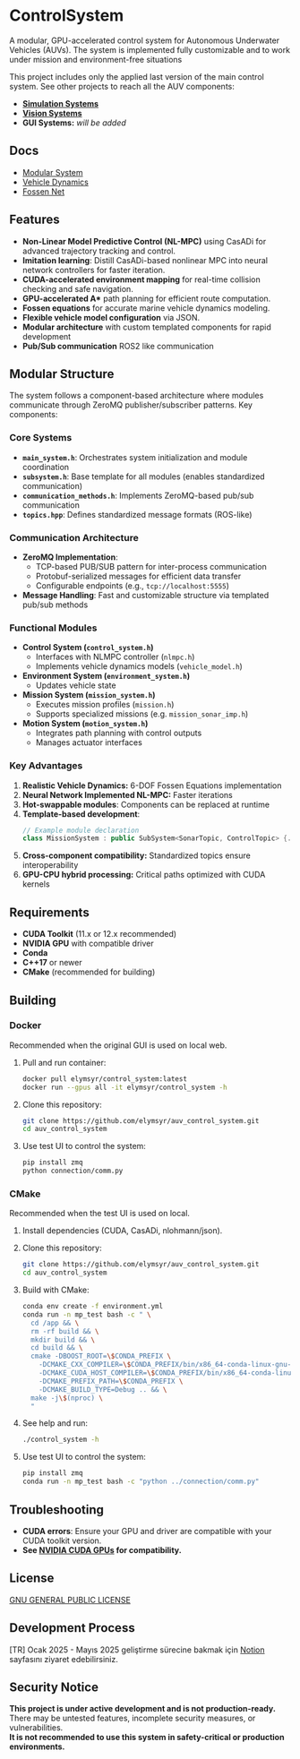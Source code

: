 # ControlSystem

A modular, GPU-accelerated control system for Autonomous Underwater Vehicles (AUVs). The system is implemented fully customizable and to work under mission and environment-free situations

This project includes only the applied last version of the main control system. See other projects to reach all the AUV components:

- [**Simulation Systems**](https://github.com/elymsyr/auv_simulation)
- [**Vision Systems**](https://github.com/elymsyr/auv_vision)
- **GUI Systems:** *will be added*

## Docs

- [Modular System](docs/MODULAR_README.md)
- [Vehicle Dynamics](docs/DYNAMICS_README.md)
- [Fossen Net](docs/IMITATION_README.md)

## Features

- **Non-Linear Model Predictive Control (NL-MPC)** using CasADi for advanced trajectory tracking and control.
- **Imitation learning**: Distill CasADi-based nonlinear MPC into neural network controllers for faster iteration.
- **CUDA-accelerated environment mapping** for real-time collision checking and safe navigation.
- **GPU-accelerated A\*** path planning for efficient route computation.
- **Fossen equations** for accurate marine vehicle dynamics modeling.
- **Flexible vehicle model configuration** via JSON.
- **Modular architecture** with custom templated components for rapid development
- **Pub/Sub communication** ROS2 like communication

## Modular Structure

The system follows a component-based architecture where modules communicate through ZeroMQ publisher/subscriber patterns. Key components:

### Core Systems
- **`main_system.h`**: Orchestrates system initialization and module coordination
- **`subsystem.h`**: Base template for all modules (enables standardized communication)
- **`communication_methods.h`**: Implements ZeroMQ-based pub/sub communication
- **`topics.hpp`**: Defines standardized message formats (ROS-like)

### Communication Architecture
- **ZeroMQ Implementation**:
  - TCP-based PUB/SUB pattern for inter-process communication
  - Protobuf-serialized messages for efficient data transfer
  - Configurable endpoints (e.g., `tcp://localhost:5555`)
- **Message Handling**: Fast and customizable structure via templated pub/sub methods

### Functional Modules
- **Control System (`control_system.h`)**
  - Interfaces with NLMPC controller (`nlmpc.h`)
  - Implements vehicle dynamics models (`vehicle_model.h`)
- **Environment System (`environment_system.h`)**
  - Updates vehicle state
- **Mission System (`mission_system.h`)**
  - Executes mission profiles (`mission.h`)
  - Supports specialized missions (e.g. `mission_sonar_imp.h`)
- **Motion System (`motion_system.h`)**
  - Integrates path planning with control outputs
  - Manages actuator interfaces

### Key Advantages
1. **Realistic Vehicle Dynamics:** 6-DOF Fossen Equations implementation
2. **Neural Network Implemented NL-MPC:** Faster iterations
1. **Hot-swappable modules**: Components can be replaced at runtime
2. **Template-based development**: 
   ```cpp
   // Example module declaration
   class MissionSystem : public SubSystem<SonarTopic, ControlTopic> {...};
   ```
3. **Cross-component compatibility:** Standardized topics ensure interoperability
4. **GPU-CPU hybrid processing:** Critical paths optimized with CUDA kernels


## Requirements

- **CUDA Toolkit** (11.x or 12.x recommended)
- **NVIDIA GPU** with compatible driver
- **Conda**
- **C++17** or newer
- **CMake** (recommended for building)

## Building

### Docker 

Recommended when the original GUI is used on local web.

1. Pull and run container:
    ```sh
    docker pull elymsyr/control_system:latest
    docker run --gpus all -it elymsyr/control_system -h
    ```

2. Clone this repository:
    ```sh
    git clone https://github.com/elymsyr/auv_control_system.git
    cd auv_control_system
    ```

3. Use test UI to control the system:
    ```sh
    pip install zmq
    python connection/comm.py
    ```

### CMake 

Recommended when the test UI is used on local.

1. Install dependencies (CUDA, CasADi, nlohmann/json).
2. Clone this repository:
    ```sh
    git clone https://github.com/elymsyr/auv_control_system.git
    cd auv_control_system
    ```
3. Build with CMake:
    ```sh
    conda env create -f environment.yml
    conda run -n mp_test bash -c " \
      cd /app && \
      rm -rf build && \
      mkdir build && \
      cd build && \
      cmake -DBOOST_ROOT=\$CONDA_PREFIX \
        -DCMAKE_CXX_COMPILER=\$CONDA_PREFIX/bin/x86_64-conda-linux-gnu-g++ \
        -DCMAKE_CUDA_HOST_COMPILER=\$CONDA_PREFIX/bin/x86_64-conda-linux-gnu-gcc \
        -DCMAKE_PREFIX_PATH=\$CONDA_PREFIX \
        -DCMAKE_BUILD_TYPE=Debug .. && \
      make -j\$(nproc) \
      "
    ```

4. See help and run:
    ```sh
    ./control_system -h
    ```

5. Use test UI to control the system:
    ```sh
    pip install zmq
    conda run -n mp_test bash -c "python ../connection/comm.py"
    ```

## Troubleshooting

- **CUDA errors**: Ensure your GPU and driver are compatible with your CUDA toolkit version.
- **See [NVIDIA CUDA GPUs](https://developer.nvidia.com/cuda-gpus) for compatibility.**

## License
[GNU GENERAL PUBLIC LICENSE](LICENSE)

## Development Process

[TR] Ocak 2025 - Mayıs 2025 geliştirme sürecine bakmak için [Notion](https://peridot-slash-ceb.notion.site/Sualt-Arac-Yaz-l-m-Tak-m-1d34a7fa163f8126b44fc97fc5dc5710) sayfasını ziyaret edebilirsiniz.

## Security Notice

**This project is under active development and is not production-ready.**  
There may be untested features, incomplete security measures, or vulnerabilities.  
**It is not recommended to use this system in safety-critical or production environments.**

